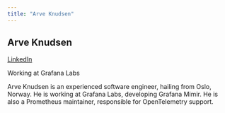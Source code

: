 ```yaml
---
title: "Arve Knudsen"
---
```


## Arve Knudsen
[LinkedIn](https://www.linkedin.com/mwlite/profile/in/arve-knudsen-b338741b?trk=contact-info)

Working at Grafana Labs

Arve Knudsen is an experienced software engineer, hailing from Oslo, Norway. He is working at Grafana Labs, developing Grafana Mimir. He is also a Prometheus maintainer, responsible for OpenTelemetry support.
